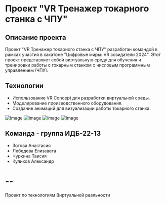 # Проект "VR Тренажер токарного станка с ЧПУ"

## Описание проекта
Проект "VR Тренажер токарного станка с ЧПУ" разработан командой в рамках участия в хакатоне "Цифровые миры: VR созидатели 2024". Этот проект представляет собой виртуальную среду для обучения и тренировки работы с токарным станком с числовым программным управлением (ЧПУ).

## Технологии
- Использование VR Concept для разработки виртуальной среды.
- Моделирование производственного оборудования.
- Создание анимаций для визуализации работы токарного станка.

![image](https://github.com/liquisss/-/assets/119260541/4e8b5146-3adc-42b4-86f4-735f2583a1a8)
![image](https://github.com/liquisss/-/assets/119260541/75723306-b5c5-417b-9d09-e1b5c19660be)
![image](https://github.com/liquisss/-/assets/119260541/15e3770f-e35d-4b5f-8ed7-0405ae27f8d0)
![image](https://github.com/liquisss/-/assets/119260541/f2507829-3411-403f-b064-0ad7be278a71)

## Команда - группа ИДБ-22-13
- Зотова Анастасия
- Лебедева Елизавета
- Чуркина Таисия
- Куликов Александр
# --
Проект по технологиям Виртуальной реальности
